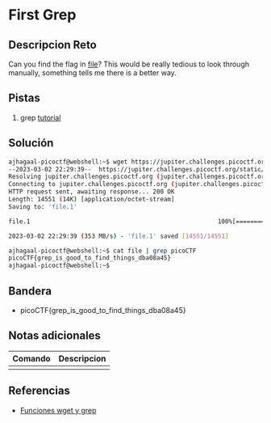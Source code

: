 # First Grep

## Descripcion Reto
Can you find the flag in [file](https://jupiter.challenges.picoctf.org/static/495d43ee4a2b9f345a4307d053b4d88d/file)? This would be really tedious to look through manually, something tells me there is a better way.

## Pistas
1. grep [tutorial](https://ryanstutorials.net/linuxtutorial/grep.php)

## Solución
```bash
ajhagaal-picoctf@webshell:~$ wget https://jupiter.challenges.picoctf.org/static/495d43ee4a2b9f345a4307d053b4d88d/file
--2023-03-02 22:29:39--  https://jupiter.challenges.picoctf.org/static/495d43ee4a2b9f345a4307d053b4d88d/file
Resolving jupiter.challenges.picoctf.org (jupiter.challenges.picoctf.org)... 3.131.60.8
Connecting to jupiter.challenges.picoctf.org (jupiter.challenges.picoctf.org)|3.131.60.8|:443... connected.
HTTP request sent, awaiting response... 200 OK
Length: 14551 (14K) [application/octet-stream]
Saving to: 'file.1'

file.1                                                    100%[==================================================================================================================================>]  14.21K  --.-KB/s    in 0s      

2023-03-02 22:29:39 (353 MB/s) - 'file.1' saved [14551/14551]

ajhagaal-picoctf@webshell:~$ cat file | grep picoCTF
picoCTF{grep_is_good_to_find_things_dba08a45}
ajhagaal-picoctf@webshell:~$ 
```

## Bandera
* picoCTF{grep_is_good_to_find_things_dba08a45}

## Notas adicionales
| Comando | Descripcion |
|---------|-------------|
|  |  |

## Referencias
- [Funciones wget y grep](obsidian://open?vault=notas_hacking&file=PrimerParcial%2F2019%2F05%20-%20strings%20it)